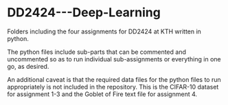 # DD2424---Deep-Learning
Folders including the four assignments for DD2424 at KTH written in python.

The python files include sub-parts that can be commented and uncommented so as to run individual sub-assignments or everything in one go, as desired.

An additional caveat is that the required data files for the python files to run appropriately is not included in the repository. This is the CIFAR-10 dataset for assignment 1-3 and the Goblet of Fire text file for assignment 4. 
